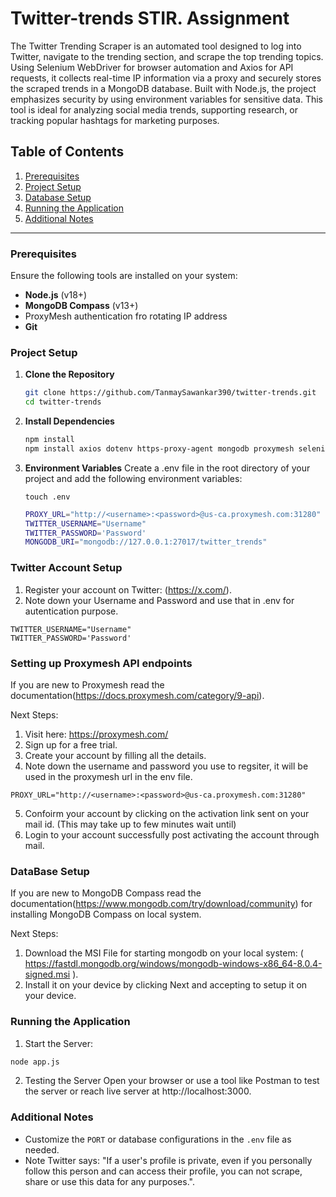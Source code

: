 # Twitter-trends STIR. Assignment

The Twitter Trending Scraper is an automated tool designed to log into Twitter, navigate to the trending section, and scrape the top trending topics. Using Selenium WebDriver for browser automation and Axios for API requests, it collects real-time IP information via a proxy and securely stores the scraped trends in a MongoDB database. Built with Node.js, the project emphasizes security by using environment variables for sensitive data. This tool is ideal for analyzing social media trends, supporting research, or tracking popular hashtags for marketing purposes.

## Table of Contents

1. [Prerequisites](#prerequisites)
2. [Project Setup](#project-setup)
3. [Database Setup](#database-setup)
4. [Running the Application](#running-the-application)
5. [Additional Notes](#additional-notes)

---

### Prerequisites

Ensure the following tools are installed on your system:

- **Node.js** (v18+)
- **MongoDB Compass** (v13+)
- ProxyMesh authentication fro rotating IP address
- **Git**

### Project Setup

1. **Clone the Repository**

   ```bash
   git clone https://github.com/TanmaySawankar390/twitter-trends.git
   cd twitter-trends

2. **Install Dependencies**

   ```bash
   npm install
   npm install axios dotenv https-proxy-agent mongodb proxymesh selenium-webdriver twitter-api-v2 uuid 
   ```

3. **Environment Variables**
   Create a .env file in the root directory of your project and add the following environment variables:
   ```
   touch .env
   ```
   ```bash
   PROXY_URL="http://<username>:<password>@us-ca.proxymesh.com:31280"
   TWITTER_USERNAME="Username"
   TWITTER_PASSWORD='Password'
   MONGODB_URI="mongodb://127.0.0.1:27017/twitter_trends"

### Twitter Account Setup
1. Register your account on Twitter: (https://x.com/).
2. Note down your Username and Password and use that in .env for autentication purpose.
```
TWITTER_USERNAME="Username"
TWITTER_PASSWORD='Password'
```
### Setting up Proxymesh API endpoints
If you are new to Proxymesh read the documentation(https://docs.proxymesh.com/category/9-api).

Next Steps: 
1. Visit here: https://proxymesh.com/
2. Sign up for a free trial.
3. Create your account by filling all the details.
4. Note down the username and password you use to regsiter, it will be used in the proxymesh url in the env file.
```
PROXY_URL="http://<username>:<password>@us-ca.proxymesh.com:31280"
```
5. Confoirm your account by clicking on the activation  link sent on your mail id. (This may take up to few minutes wait until)
6. Login to your account successfully post activating the account through mail.
   
### DataBase Setup
If you are new to MongoDB Compass read the documentation(https://www.mongodb.com/try/download/community) for installing MongoDB Compass on local system.

Next Steps:
1. Download the MSI File for starting mongodb on your local system: ( https://fastdl.mongodb.org/windows/mongodb-windows-x86_64-8.0.4-signed.msi ).
2. Install it on your device by clicking Next and accepting to setup it on your device.

### Running the Application

1. Start the Server:
```bash
node app.js
```
2. Testing the Server
   Open your browser or use a tool like Postman to test the server or reach live server at http://localhost:3000.

### Additional Notes
- Customize the `PORT` or database configurations in the `.env` file as needed.
- Note Twitter says: "If a user's profile is private, even if you personally follow this person and can access their profile, you can not scrape, share or use this data for any purposes.".
